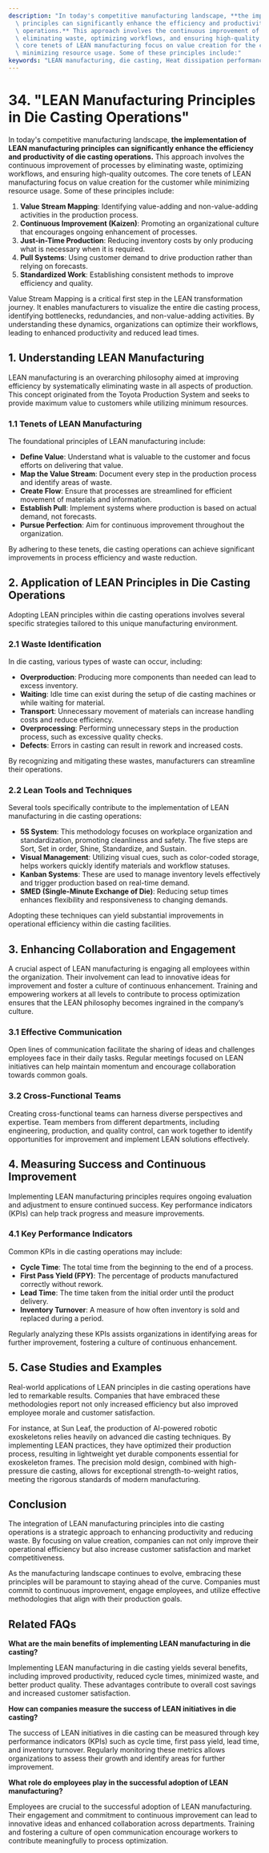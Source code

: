 ```yaml
---
description: "In today's competitive manufacturing landscape, **the implementation of LEAN manufacturing\
  \ principles can significantly enhance the efficiency and productivity of die casting\
  \ operations.** This approach involves the continuous improvement of processes by\
  \ eliminating waste, optimizing workflows, and ensuring high-quality outcomes. The\
  \ core tenets of LEAN manufacturing focus on value creation for the customer while\
  \ minimizing resource usage. Some of these principles include:"
keywords: "LEAN manufacturing, die casting, Heat dissipation performance, Heat dissipation efficiency"
---
```

# 34. "LEAN Manufacturing Principles in Die Casting Operations"

In today's competitive manufacturing landscape, **the implementation of LEAN manufacturing principles can significantly enhance the efficiency and productivity of die casting operations.** This approach involves the continuous improvement of processes by eliminating waste, optimizing workflows, and ensuring high-quality outcomes. The core tenets of LEAN manufacturing focus on value creation for the customer while minimizing resource usage. Some of these principles include:

1. **Value Stream Mapping**: Identifying value-adding and non-value-adding activities in the production process.
2. **Continuous Improvement (Kaizen)**: Promoting an organizational culture that encourages ongoing enhancement of processes.
3. **Just-in-Time Production**: Reducing inventory costs by only producing what is necessary when it is required.
4. **Pull Systems**: Using customer demand to drive production rather than relying on forecasts.
5. **Standardized Work**: Establishing consistent methods to improve efficiency and quality.

Value Stream Mapping is a critical first step in the LEAN transformation journey. It enables manufacturers to visualize the entire die casting process, identifying bottlenecks, redundancies, and non-value-adding activities. By understanding these dynamics, organizations can optimize their workflows, leading to enhanced productivity and reduced lead times.

## **1. Understanding LEAN Manufacturing**

LEAN manufacturing is an overarching philosophy aimed at improving efficiency by systematically eliminating waste in all aspects of production. This concept originated from the Toyota Production System and seeks to provide maximum value to customers while utilizing minimum resources. 

### **1.1 Tenets of LEAN Manufacturing**

The foundational principles of LEAN manufacturing include:

- **Define Value**: Understand what is valuable to the customer and focus efforts on delivering that value.
- **Map the Value Stream**: Document every step in the production process and identify areas of waste.
- **Create Flow**: Ensure that processes are streamlined for efficient movement of materials and information.
- **Establish Pull**: Implement systems where production is based on actual demand, not forecasts.
- **Pursue Perfection**: Aim for continuous improvement throughout the organization.

By adhering to these tenets, die casting operations can achieve significant improvements in process efficiency and waste reduction.

## **2. Application of LEAN Principles in Die Casting Operations**

Adopting LEAN principles within die casting operations involves several specific strategies tailored to this unique manufacturing environment. 

### **2.1 Waste Identification**

In die casting, various types of waste can occur, including:

- **Overproduction**: Producing more components than needed can lead to excess inventory.
- **Waiting**: Idle time can exist during the setup of die casting machines or while waiting for material.
- **Transport**: Unnecessary movement of materials can increase handling costs and reduce efficiency.
- **Overprocessing**: Performing unnecessary steps in the production process, such as excessive quality checks.
- **Defects**: Errors in casting can result in rework and increased costs.

By recognizing and mitigating these wastes, manufacturers can streamline their operations.

### **2.2 Lean Tools and Techniques**

Several tools specifically contribute to the implementation of LEAN manufacturing in die casting operations:

- **5S System**: This methodology focuses on workplace organization and standardization, promoting cleanliness and safety. The five steps are Sort, Set in order, Shine, Standardize, and Sustain. 
- **Visual Management**: Utilizing visual cues, such as color-coded storage, helps workers quickly identify materials and workflow statuses.
- **Kanban Systems**: These are used to manage inventory levels effectively and trigger production based on real-time demand.
- **SMED (Single-Minute Exchange of Die)**: Reducing setup times enhances flexibility and responsiveness to changing demands.

Adopting these techniques can yield substantial improvements in operational efficiency within die casting facilities.

## **3. Enhancing Collaboration and Engagement**

A crucial aspect of LEAN manufacturing is engaging all employees within the organization. Their involvement can lead to innovative ideas for improvement and foster a culture of continuous enhancement. Training and empowering workers at all levels to contribute to process optimization ensures that the LEAN philosophy becomes ingrained in the company’s culture.

### **3.1 Effective Communication**

Open lines of communication facilitate the sharing of ideas and challenges employees face in their daily tasks. Regular meetings focused on LEAN initiatives can help maintain momentum and encourage collaboration towards common goals.

### **3.2 Cross-Functional Teams**

Creating cross-functional teams can harness diverse perspectives and expertise. Team members from different departments, including engineering, production, and quality control, can work together to identify opportunities for improvement and implement LEAN solutions effectively.

## **4. Measuring Success and Continuous Improvement**

Implementing LEAN manufacturing principles requires ongoing evaluation and adjustment to ensure continued success. Key performance indicators (KPIs) can help track progress and measure improvements. 

### **4.1 Key Performance Indicators**

Common KPIs in die casting operations may include:

- **Cycle Time**: The total time from the beginning to the end of a process.
- **First Pass Yield (FPY)**: The percentage of products manufactured correctly without rework.
- **Lead Time**: The time taken from the initial order until the product delivery.
- **Inventory Turnover**: A measure of how often inventory is sold and replaced during a period.

Regularly analyzing these KPIs assists organizations in identifying areas for further improvement, fostering a culture of continuous enhancement.

## **5. Case Studies and Examples**

Real-world applications of LEAN principles in die casting operations have led to remarkable results. Companies that have embraced these methodologies report not only increased efficiency but also improved employee morale and customer satisfaction.

For instance, at Sun Leaf, the production of AI-powered robotic exoskeletons relies heavily on advanced die casting techniques. By implementing LEAN practices, they have optimized their production process, resulting in lightweight yet durable components essential for exoskeleton frames. The precision mold design, combined with high-pressure die casting, allows for exceptional strength-to-weight ratios, meeting the rigorous standards of modern manufacturing.

## **Conclusion**

The integration of LEAN manufacturing principles into die casting operations is a strategic approach to enhancing productivity and reducing waste. By focusing on value creation, companies can not only improve their operational efficiency but also increase customer satisfaction and market competitiveness. 

As the manufacturing landscape continues to evolve, embracing these principles will be paramount to staying ahead of the curve. Companies must commit to continuous improvement, engage employees, and utilize effective methodologies that align with their production goals.

## Related FAQs

**What are the main benefits of implementing LEAN manufacturing in die casting?**

Implementing LEAN manufacturing in die casting yields several benefits, including improved productivity, reduced cycle times, minimized waste, and better product quality. These advantages contribute to overall cost savings and increased customer satisfaction.

**How can companies measure the success of LEAN initiatives in die casting?**

The success of LEAN initiatives in die casting can be measured through key performance indicators (KPIs) such as cycle time, first pass yield, lead time, and inventory turnover. Regularly monitoring these metrics allows organizations to assess their growth and identify areas for further improvement.

**What role do employees play in the successful adoption of LEAN manufacturing?**

Employees are crucial to the successful adoption of LEAN manufacturing. Their engagement and commitment to continuous improvement can lead to innovative ideas and enhanced collaboration across departments. Training and fostering a culture of open communication encourage workers to contribute meaningfully to process optimization.

